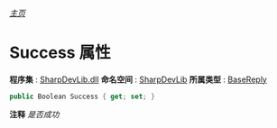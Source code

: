###### [主页](./Index.md "主页")
# Success 属性
**程序集** : [SharpDevLib.dll](./SharpDevLib.assembly.md "SharpDevLib.dll")
**命名空间** : [SharpDevLib](./SharpDevLib.namespace.md "SharpDevLib")
**所属类型** : [BaseReply](./SharpDevLib.BaseReply.md "BaseReply")
``` csharp
public Boolean Success { get; set; }
```
**注释**
*是否成功*

